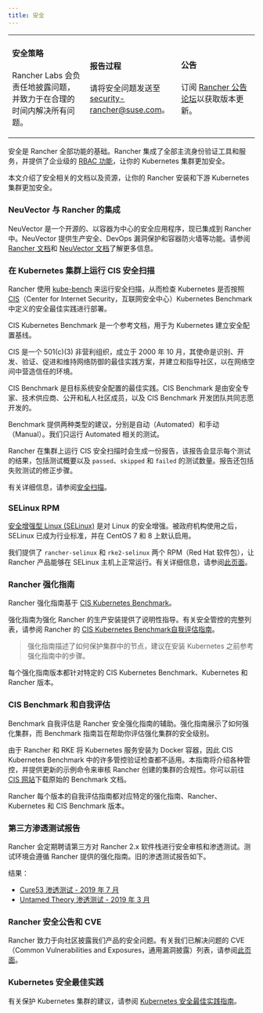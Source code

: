 ```yaml
---
title: 安全
---
```


<table width="100%">
<tr style={{verticalAlign: 'top'}}>
<td width="30%" style={{border: 'none'}}>
<h4>安全策略</h4>
<p style={{padding: '8px'}}>Rancher Labs 会负责任地披露问题，并致力于在合理的时间内解决所有问题。 </p>
</td>
<td width="30%" style={{border: 'none'}}>
<h4>报告过程</h4>
<p style={{padding: '8px'}}>请将安全问题发送至 <a href="mailto:security-rancher@suse.com">security-rancher@suse.com</a>。</p>
</td>
<td width="30%" style={{border: 'none'}}>
<h4>公告</h4>
<p style={{padding:'8px'}}>订阅 <a href="https://forums.rancher.com/c/announcements">Rancher 公告论坛</a>以获取版本更新。</p>
</td>
</tr>
</table>

安全是 Rancher 全部功能的基础。Rancher 集成了全部主流身份验证工具和服务，并提供了企业级的 [RBAC 功能](manage-role-based-access-control-rbac.md)，让你的 Kubernetes 集群更加安全。

本文介绍了安全相关的文档以及资源，让你的 Rancher 安装和下游 Kubernetes 集群更加安全。

### NeuVector 与 Rancher 的集成

NeuVector 是一个开源的、以容器为中心的安全应用程序，现已集成到 Rancher 中。NeuVector 提供生产安全、DevOps 漏洞保护和容器防火墙等功能。请参阅 [Rancher 文档](../integrations-in-rancher/neuvector.md)和 [NeuVector 文档](https://open-docs.neuvector.com/)了解更多信息。

### 在 Kubernetes 集群上运行 CIS 安全扫描

Rancher 使用 [kube-bench](https://github.com/aquasecurity/kube-bench) 来运行安全扫描，从而检查 Kubernetes 是否按照 [CIS](https://www.cisecurity.org/cis-benchmarks/)（Center for Internet Security，互联网安全中心）Kubernetes Benchmark 中定义的安全最佳实践进行部署。

CIS Kubernetes Benchmark 是一个参考文档，用于为 Kubernetes 建立安全配置基线。

CIS 是一个 501(c\)(3) 非营利组织，成立于 2000 年 10 月，其使命是识别、开发、验证、促进和维持网络防御的最佳实践方案，并建立和指导社区，以在网络空间中营造信任的环境。

CIS Benchmark 是目标系统安全配置的最佳实践。CIS Benchmark 是由安全专家、技术供应商、公开和私人社区成员，以及 CIS Benchmark 开发团队共同志愿开发的。

Benchmark 提供两种类型的建议，分别是自动（Automated）和手动（Manual）。我们只运行 Automated 相关的测试。

Rancher 在集群上运行 CIS 安全扫描时会生成一份报告，该报告会显示每个测试的结果，包括测试概要以及 `passed`、`skipped` 和 `failed` 的测试数量。报告还包括失败测试的修正步骤。

有关详细信息，请参阅[安全扫描](cis-scan-guides.md)。

### SELinux RPM

[安全增强型 Linux (SELinux)](https://en.wikipedia.org/wiki/Security-Enhanced_Linux) 是对 Linux 的安全增强。被政府机构使用之后，SELinux 已成为行业标准，并在 CentOS 7 和 8 上默认启用。

我们提供了 `rancher-selinux` 和 `rke2-selinux` 两个 RPM（Red Hat 软件包），让 Rancher 产品能够在 SELinux 主机上正常运行。有关详细信息，请参阅[此页面](selinux-rpm.md)。

### Rancher 强化指南

Rancher 强化指南基于 <a href="https://www.cisecurity.org/benchmark/kubernetes/" target="_blank">CIS Kubernetes Benchmark</a>。

强化指南为强化 Rancher 的生产安装提供了说明性指导。有关安全管控的完整列表，请参阅 Rancher 的 [CIS Kubernetes Benchmark自我评估指南](#cis-benchmark-和自我评估)。

> 强化指南描述了如何保护集群中的节点，建议在安装 Kubernetes 之前参考强化指南中的步骤。

每个强化指南版本都针对特定的 CIS Kubernetes Benchmark、Kubernetes 和 Rancher 版本。

### CIS Benchmark 和自我评估

Benchmark 自我评估是 Rancher 安全强化指南的辅助。强化指南展示了如何强化集群，而 Benchmark 指南旨在帮助你评估强化集群的安全级别。

由于 Rancher 和 RKE 将 Kubernetes 服务安装为 Docker 容器，因此 CIS Kubernetes Benchmark 中的许多管控验证检查都不适用。本指南将介绍各种管控，并提供更新的示例命令来审核 Rancher 创建的集群的合规性。你可以前往 [CIS 网站](https://www.cisecurity.org/benchmark/kubernetes/)下载原始的 Benchmark 文档。

Rancher 每个版本的自我评估指南都对应特定的强化指南、Rancher、Kubernetes 和 CIS Benchmark 版本。

### 第三方渗透测试报告

Rancher 会定期聘请第三方对 Rancher 2.x 软件栈进行安全审核和渗透测试。测试环境会遵循 Rancher 提供的强化指南。旧的渗透测试报告如下。

结果：

- [Cure53 渗透测试 - 2019 年 7 月](https://releases.rancher.com/documents/security/pen-tests/2019/RAN-01-cure53-report.final.pdf)
- [Untamed Theory 渗透测试 - 2019 年 3 月](https://releases.rancher.com/documents/security/pen-tests/2019/UntamedTheory-Rancher_SecurityAssessment-20190712_v5.pdf)

### Rancher 安全公告和 CVE

Rancher 致力于向社区披露我们产品的安全问题。有关我们已解决问题的 CVE（Common Vulnerabilities and Exposures，通用漏洞披露）列表，请参阅[此页面](../reference-guides/rancher-security/security-advisories-and-cves.md)。

### Kubernetes 安全最佳实践

有关保护 Kubernetes 集群的建议，请参阅 [Kubernetes 安全最佳实践指南](../reference-guides/rancher-security/kubernetes-security-best-practices.md)。
